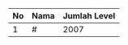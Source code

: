 | No | Nama            | Jumlah Level |
|----|-----------------|--------------|
| 1  | #    |    2007        |
